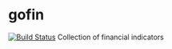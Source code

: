 # gofin
[![Build Status](https://github.com/d1l1x/gofin/actions/workflows/go.yml/badge.svg?branch=main)](https://github.com/d1l1x/gofin/actions/workflows/go.yml)
Collection of financial indicators
